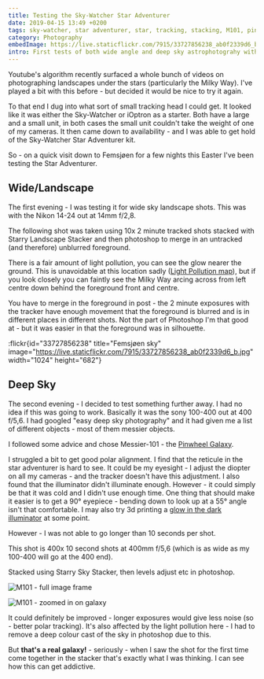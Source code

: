 ```yaml
---
title: Testing the Sky-Watcher Star Adventurer
date: 2019-04-15 13:49 +0200
tags: sky-watcher, star adventurer, star, tracking, stacking, M101, pinwheel galaxy, galaxy
category: Photography
embedImage: https://live.staticflickr.com/7915/33727856238_ab0f2339d6_b.jpg
intro: First tests of both wide angle and deep sky astrophotograhy with the Star Adventurer
---
```


Youtube's algorithm recently surfaced a whole bunch of videos on photographing landscapes under the stars (particularly the Milky Way). I've played a bit with this before - but decided it would be nice to try it again.

To that end I dug into what sort of small tracking head I could get. It looked like it was either the Sky-Watcher or iOptron as a starter. Both have a large and a small unit, in both cases the small unit couldn't take the weight of one of my cameras. It then came down to availability - and I was able to get hold of the Sky-Watcher Star Adventurer kit.

So - on a quick visit down to Femsjøen for a few nights this Easter I've been testing the Star Adventurer.

## Wide/Landscape

The first evening - I was testing it for wide sky landscape shots. This was with the Nikon 14-24 out at 14mm f/2,8.

The following shot was taken using 10x 2 minute tracked shots stacked with Starry Landscape Stacker and then photoshop to merge in an untracked (and therefore) unblurred foreground.

There is a fair amount of light pollution, you can see the glow nearer the ground. This is unavoidable at this location sadly ([Light Pollution map](https://darksitefinder.com/maps/world.html#11/59.1660/11.5296)), but if you look closely you can faintly see the Milky Way arcing across from left centre down behind the foreground front and centre.

You have to merge in the foreground in post - the 2 minute exposures with the tracker have enough movement that the foreground is blurred and is in different places in different shots. Not the part of Photoshop I'm that good at - but it was easier in that the foreground was in silhouette.

:flickr{id="33727856238" title="Femsjøen sky" image="https://live.staticflickr.com/7915/33727856238_ab0f2339d6_b.jpg" width="1024" height="682"}

## Deep Sky

The second evening - I decided to test something further away. I had no idea if this was going to work. Basically it was the sony 100-400 out at 400 f/5,6. I had googled "easy deep sky photography" and it had given me a list of different objects - most of them messier objects.

I followed some advice and chose Messier-101 - the [Pinwheel Galaxy](https://en.wikipedia.org/wiki/Pinwheel_Galaxy).

I struggled a bit to get good polar alignment. I find that the reticule in the star adventurer is hard to see. It could be my eyesight - I adjust the diopter on all my cameras - and the tracker doesn't have this adjustment. I also found that the illuminator didn't illuminate enough. However - it could simply be that it was cold and I didn't use enough time. One thing that should make it easier is to get a 90&deg; eyepiece - bending down to look up at a 55&deg; angle isn't that comfortable. I may also try 3d printing a [glow in the dark illuminator](https://www.thingiverse.com/thing:2814028) at some point.

However - I was not able to go longer than 10 seconds per shot.

This shot is 400x 10 second shots at 400mm f/5,6 (which is as wide as my 100-400 will go at the 400 end).

Stacked using Starry Sky Stacker, then levels adjust etc in photoshop.

![M101 - full image frame](/images/posts/2019/04/m101-sky.jpg)

![M101 - zoomed in on galaxy](/images/posts/2019/04/m101-zoom.jpg)

It could definitely be improved - longer exposures would give less noise (so - better polar tracking). It's also affected by the light pollution here - I had to remove a deep colour cast of the sky in photoshop due to this.

But **that's a real galaxy!** - seriously - when I saw the shot for the first time come together in the stacker that's exactly what I was thinking. I can see how this can get addictive.

